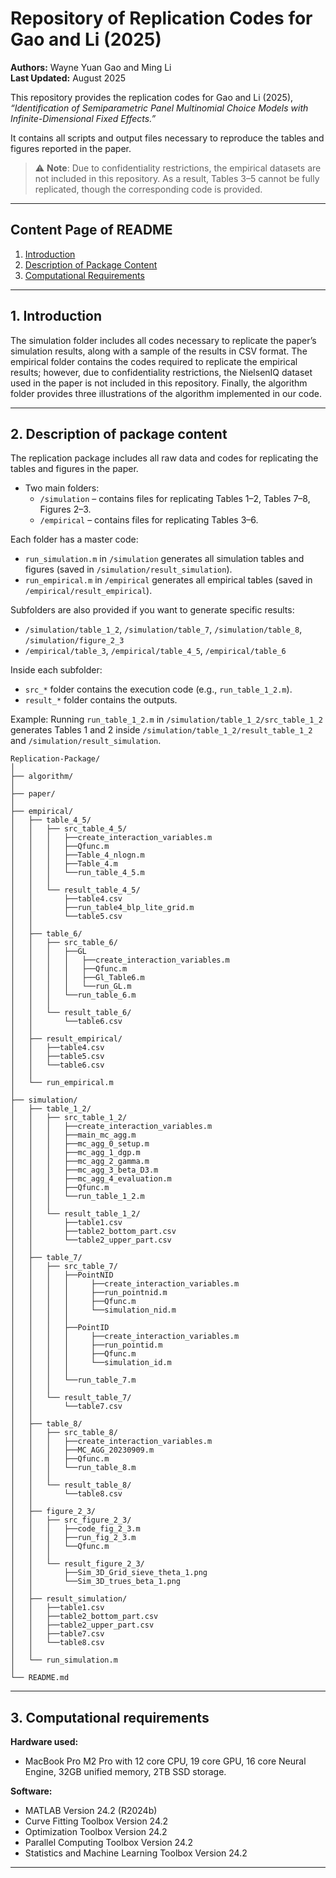 # Repository of Replication Codes for Gao and Li (2025)

**Authors:** Wayne Yuan Gao and Ming Li  
**Last Updated:** August 2025  

This repository provides the replication codes for Gao and Li (2025), *“Identification of Semiparametric Panel Multinomial Choice Models with Infinite-Dimensional Fixed Effects.”*  

It contains all scripts and output files necessary to reproduce the tables and figures reported in the paper.  
> ⚠️ **Note**: Due to confidentiality restrictions, the empirical datasets are not included in this repository. As a result, Tables 3–5 cannot be fully replicated, though the corresponding code is provided.


---

## Content Page of README

1. [Introduction](#1-introduction-of-the-project)  
2. [Description of Package Content](#2-description-of-package-content)  
3. [Computational Requirements](#3-computational-requirements)  

---

## 1. Introduction
The simulation folder includes all codes necessary to replicate the paper’s simulation results, along with a sample of the results in CSV format. The empirical folder contains the codes required to replicate the empirical results; however, due to confidentiality restrictions, the NielsenIQ dataset used in the paper is not included in this repository. Finally, the algorithm folder provides three illustrations of the algorithm implemented in our code. 


---


## 2. Description of package content

The replication package includes all raw data and codes for replicating the tables and figures in the paper.  

- Two main folders:  
  - `/simulation` – contains files for replicating Tables 1–2, Tables 7–8, Figures 2–3.  
  - `/empirical` – contains files for replicating Tables 3–6.  

Each folder has a master code:  
- `run_simulation.m` in `/simulation` generates all simulation tables and figures (saved in `/simulation/result_simulation`).  
- `run_empirical.m` in `/empirical` generates all empirical tables (saved in `/empirical/result_empirical`).  

Subfolders are also provided if you want to generate specific results:  
- `/simulation/table_1_2`, `/simulation/table_7`, `/simulation/table_8`, `/simulation/figure_2_3`  
- `/empirical/table_3`, `/empirical/table_4_5`, `/empirical/table_6`  

Inside each subfolder:  
- `src_*` folder contains the execution code (e.g., `run_table_1_2.m`).  
- `result_*` folder contains the outputs.  

Example: Running `run_table_1_2.m` in `/simulation/table_1_2/src_table_1_2` generates Tables 1 and 2 inside `/simulation/table_1_2/result_table_1_2` and `/simulation/result_simulation`.

```plaintext
Replication-Package/
│
├── algorithm/
│
├── paper/
│
├── empirical/
│   ├── table_4_5/
│   │   ├── src_table_4_5/
│   │   │   ├──create_interaction_variables.m
│   │   │   ├──Qfunc.m
│   │   │   ├──Table_4_nlogn.m
│   │   │   ├──Table_4.m
│   │   │   └──run_table_4_5.m
│   │   │ 
│   │   └── result_table_4_5/
│   │       ├──table4.csv
│   │       ├──run_table4_blp_lite_grid.m
│   │       └──table5.csv
│   │
│   ├── table_6/
│   │   ├── src_table_6/
│   │   │   ├──GL
│   │   │   │   ├──create_interaction_variables.m
│   │   │   │   ├──Qfunc.m
│   │   │   │   ├──Gl_Table6.m
│   │   │   │   └──run_GL.m
│   │   │   └──run_table_6.m
│   │   │  
│   │   └── result_table_6/
│   │       └──table6.csv
│   │
│   ├── result_empirical/
│   │   ├──table4.csv
│   │   ├──table5.csv
│   │   └──table6.csv
│   │
│   └── run_empirical.m
│
├── simulation/
│   ├── table_1_2/
│   │   ├── src_table_1_2/
│   │   │   ├──create_interaction_variables.m
│   │   │   ├──main_mc_agg.m
│   │   │   ├──mc_agg_0_setup.m
│   │   │   ├──mc_agg_1_dgp.m
│   │   │   ├──mc_agg_2_gamma.m
│   │   │   ├──mc_agg_3_beta_D3.m
│   │   │   ├──mc_agg_4_evaluation.m
│   │   │   ├──Qfunc.m
│   │   │   └──run_table_1_2.m
│   │   │
│   │   └── result_table_1_2/
│   │       ├──table1.csv
│   │       ├──table2_bottom_part.csv
│   │       └──table2_upper_part.csv
│   │
│   ├── table_7/
│   │   ├── src_table_7/
│   │   │   ├──PointNID
│   │   │   │     ├──create_interaction_variables.m
│   │   │   │     ├──run_pointnid.m
│   │   │   │     ├──Qfunc.m
│   │   │   │     └──simulation_nid.m
│   │   │   │ 
│   │   │   ├──PointID
│   │   │   │     ├──create_interaction_variables.m
│   │   │   │     ├──run_pointid.m
│   │   │   │     ├──Qfunc.m
│   │   │   │     └──simulation_id.m
│   │   │   │
│   │   │   └──run_table_7.m
│   │   │
│   │   └── result_table_7/
│   │       └──table7.csv
│   │
│   ├── table_8/
│   │   ├── src_table_8/
│   │   │   ├──create_interaction_variables.m
│   │   │   ├──MC_AGG_20230909.m
│   │   │   ├──Qfunc.m
│   │   │   └──run_table_8.m
│   │   │
│   │   └── result_table_8/
│   │       └──table8.csv
│   │
│   ├── figure_2_3/
│   │   ├── src_figure_2_3/
│   │   │   ├──code_fig_2_3.m
│   │   │   ├──run_fig_2_3.m
│   │   │   └──Qfunc.m
│   │   │ 
│   │   └── result_figure_2_3/
│   │       ├──Sim_3D_Grid_sieve_theta_1.png
│   │       └──Sim_3D_trues_beta_1.png
│   │
│   ├── result_simulation/
│   │   ├──table1.csv
│   │   ├──table2_bottom_part.csv
│   │   ├──table2_upper_part.csv
│   │   ├──table7.csv
│   │   └──table8.csv
│   │   
│   └── run_simulation.m
│
└── README.md
```

---


## 3. Computational requirements

**Hardware used:**  
- MacBook Pro M2 Pro with 12 core CPU, 19 core GPU, 16 core Neural Engine, 32GB unified memory, 2TB SSD storage. 

**Software:**  
- MATLAB Version 24.2 (R2024b)  
- Curve Fitting Toolbox Version 24.2  
- Optimization Toolbox Version 24.2  
- Parallel Computing Toolbox Version 24.2  
- Statistics and Machine Learning Toolbox Version 24.2  

---

